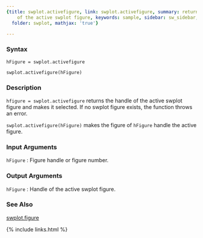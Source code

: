 ```yaml
---
{title: swplot.activefigure, link: swplot.activefigure, summary: returns the handle
    of the active swplot figure, keywords: sample, sidebar: sw_sidebar, permalink: swplot_activefigure,
  folder: swplot, mathjax: 'true'}

---
```

  
### Syntax
  
`hFigure = swplot.activefigure`
 
`swplot.activefigure(hFigure)`
  
### Description
  
`hfigure = swplot.activefigure` returns the handle of the active swplot
figure and makes it selected. If no swplot figure exists, the function
throws an error.
   
`swplot.activefigure(hFigure)` makes the figure of `hFigure` handle the
active figure.
  
### Input Arguments
  
`hFigure`
: Figure handle or figure number.
  
### Output Arguments
  
`hFigure`
: Handle of the active swplot figure.
  
### See Also
  
[swplot.figure](swplot_figure)
 

{% include links.html %}

